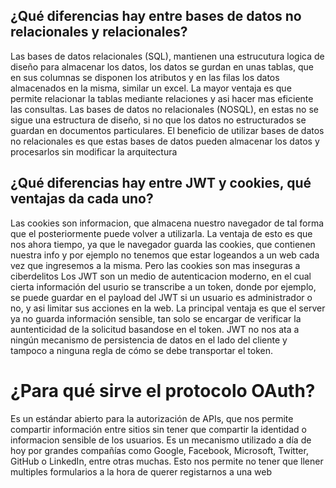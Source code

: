 ## ¿Qué diferencias hay entre bases de datos no relacionales y relacionales?

Las bases de datos relacionales (SQL), mantienen una estrucutura logica de diseño para almacenar los datos, los datos se gurdan en unas tablas, que en sus columnas se disponen los atributos y en las filas los datos almacenados en la misma, similar un excel. La mayor ventaja es que permite relacionar la tablas mediante relaciones y asi hacer mas eficiente las consultas.
Las bases de datos no relacionales (NOSQL), en estas no se sigue una estructura de diseño, si no que los datos no estructurados se guardan en documentos particulares. El beneficio de utilizar bases de datos no relacionales es que estas bases de datos pueden almacenar los datos y procesarlos sin modificar la arquitectura

## ¿Qué diferencias hay entre JWT y cookies, qué ventajas da cada uno?

Las cookies son informacion, que almacena nuestro navegador de tal forma que el posteriormente puede volver a utilizarla. La ventaja de esto es que nos ahora tiempo, ya que le navegador guarda las cookies, que contienen nuestra info y por ejemplo no tenemos que estar logeandos a un web cada vez que ingresemos a la misma. Pero las cookies son mas inseguras a ciberdelitos
Los JWT son un medio de autenticacion moderno, en el cual cierta información del usurio se transcribe a un token, donde por ejemplo, se puede guardar en el payload del JWT si un usuario es administrador o no, y asi limitar sus acciones en la web. La principal ventaja es que el server ya no guarda información sensible, tan solo se encargar de verificar la auntenticidad de la solicitud basandose en el token. JWT no nos ata a ningún mecanismo de persistencia de datos en el lado del cliente y tampoco a ninguna regla de cómo se debe transportar el token.

# ¿Para qué sirve el protocolo OAuth?
Es un estándar abierto para la autorización de APIs, que nos permite compartir información entre sitios sin tener que compartir la identidad o informacion sensible de los usuarios. Es un mecanismo utilizado a día de hoy por grandes compañías como Google, Facebook, Microsoft, Twitter, GitHub o LinkedIn, entre otras muchas.
Esto nos permite no tener que llener multiples formularios a la hora de querer registarnos a una web
